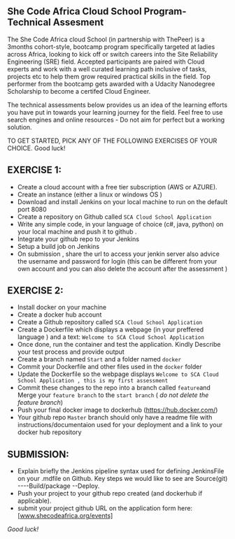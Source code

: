 ## She Code Africa Cloud School Program- Technical Assesment
The She Code Africa cloud School (in partnership with ThePeer) is a 3months cohort-style, bootcamp program specifically targeted at ladies across Africa, looking to kick off or switch careers into the Site Reliability Engineering (SRE) field. Accepted participants are paired with Cloud experts and work with a well curated learning path inclusive of tasks, projects etc to help them grow required practical skills in the field. Top performer from the bootcamp gets awarded with a Udacity Nanodegree Scholarship to become a certifed Cloud Engineer.

The technical assessments below provides us an idea of the learning efforts you have put in towards your learning journey for the field. Feel free to use search engines and online resources - Do not aim for perfect but a working solution.

TO GET STARTED, PICK ANY OF THE FOLLOWING EXERCISES OF YOUR CHOICE. Good luck!

## EXERCISE 1:
- Create  a cloud account with a free tier subscription (AWS or AZURE).
 - Create an instance (either  a linux  or windows OS )	
 - Download and install Jenkins on your local machine to run on the default port 8080
 - Create a repository on Github called ``SCA Cloud School Application``
 - Write any simple code, in your  language of choice (c#, java,  python) on your local machine and push it to github .
 - Integrate  your github repo to your Jenkins 
 - Setup a  build job on Jenkins 
 - On submission , share the url to access your jenkin  server also advice   the   username and  password  for login (this can be different  from  your own account and you can also delete the account after the assessment )

## EXERCISE 2:
- Install docker on your machine 
- Create a docker hub account
- Create a Github repository called `SCA Cloud School Application`
- Create a Dockerfile which displays a webpage (in your preffered language ) and a text: ``Welcome to SCA Cloud School Application``
- Once done, run the container and test the application. Kindly Describe your test process and provide output
- Create a branch named ``Start`` and a folder named ``docker``
- Commit your Dockerfile and other files used in the ``docker`` folder
- Update the Dockerfile so the webpage displays ``Welcome to SCA Cloud School Application , this is my first assessment``
- Commit these changes to the repo into a branch called ``feature``and Merge your ``feature branch`` to the ``start branch`` ( _do not delete the feature branch_)
- Push your final docker image to dockerhub (https://hub.docker.com/)
- Your github repo ``Master`` branch should only have a readme file with instructions/documentaion used for your deployment and a link to your docker hub repository


## SUBMISSION:
- Explain briefly  the Jenkins pipeline syntax used for defining JenkinsFile on your .mdfile on Github. Key steps we would like to see are Source(git) ----Build/package --Deploy. 
- Push your project to your github repo created (and dockerhub if applicable).
- submit your project github URL on the application form here: [www.shecodeafrica.org/events]

*Good luck!*
